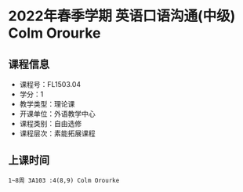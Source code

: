# 2022年春季学期 英语口语沟通(中级) Colm Orourke






## 课程信息

- 课程号：FL1503.04
- 学分：1
- 教学类型：理论课
- 开课单位：外语教学中心
- 课程类别：自由选修
- 课程层次：素能拓展课程

## 上课时间

```
1~8周 3A103 :4(8,9) Colm Orourke
```

